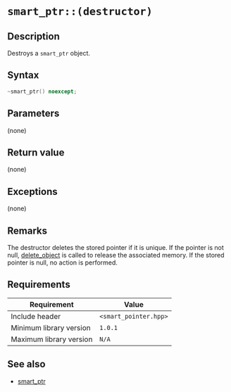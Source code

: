 # `smart_ptr::(destructor)`

## Description

Destroys a `smart_ptr` object.

## Syntax

```cpp
~smart_ptr() noexcept;
```

## Parameters

(none)

## Return value

(none)

## Exceptions

(none)

## Remarks

The destructor deletes the stored pointer if it is unique. If the pointer is not null, [delete_object](../object_allocator/delete_object.md) is 
called to release the associated memory. If the stored pointer is null, no action is performed.

## Requirements

| Requirement             | Value                 |
|-------------------------|-----------------------|
| Include header          | `<smart_pointer.hpp>` |
| Minimum library version | `1.0.1`               |
| Maximum library version | `N/A`                 |

## See also

- [smart_ptr](smart_ptr.md)